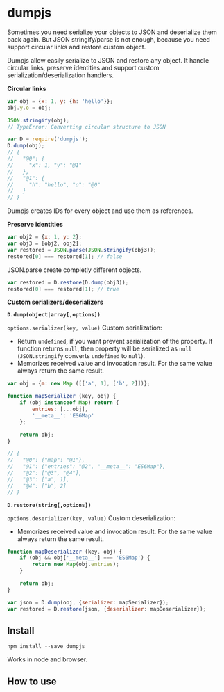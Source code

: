 # dumpjs

Sometimes you need serialize your objects to JSON and deserialize them back again. 
But JSON stringify/parse is not enough, 
because you need support circular links and restore custom object.

Dumpjs allow easily serialize to JSON and restore any object. 
It handle circular links, preserve identities and support custom serialization/deserialization handlers.

**Circular links**

```js
var obj = {x: 1, y: {h: 'hello'}};
obj.y.o = obj;

JSON.stringify(obj); 
// TypeError: Converting circular structure to JSON

var D = require('dumpjs');
D.dump(obj);
// {
//   "@0": {
//     "x": 1, "y": "@1"
//   },
//   "@1": {
//     "h": "hello", "o": "@0"
//   }
// }
```

Dumpjs creates IDs for every object and use them as references.

**Preserve identities**

```js
var obj2 = {x: 1, y: 2};
var obj3 = [obj2, obj2];
var restored = JSON.parse(JSON.stringify(obj3));
restored[0] === restored[1]; // false
```

JSON.parse create completly different objects.

```js
var restored = D.restore(D.dump(obj3));
restored[0] === restored[1]; // true
```

**Custom serializers/deserializers**

**`D.dump(object|array[,options])`** 

`options.serializer(key, value)` 
Custom serialization:
- Return `undefined`, if you want prevent serialization of the property. If function returns `null`, then property will be serialized as `null` (`JSON.stringify` converts `undefined` to `null`).
- Memorizes received value and invocation result. For the same value always return the same result.


```js
var obj = {m: new Map ([['a', 1], ['b', 2]])};

function mapSerializer (key, obj) {
    if (obj instanceof Map) return {
        entries: [...obj],
        '__meta__': 'ES6Map'
    };

    return obj;
}

// {
//   "@0": {"map": "@1"},
//   "@1": {"entries": "@2", "__meta__": "ES6Map"},
//   "@2": ["@3", "@4"],
//   "@3": ["a", 1],
//   "@4": ["b", 2]
// }
```

**`D.restore(string[,options])`**

`options.deserializer(key, value)` 
Custom deserialization:
- Memorizes received value and invocation result. For the same value always return the same result.


```js
function mapDeserializer (key, obj) {
    if (obj && obj['__meta__'] === 'ES6Map') {
        return new Map(obj.entries);
    }

    return obj;
}

var json = D.dump(obj, {serializer: mapSerializer});
var restored = D.restore(json, {deserializer: mapDeserializer});
```

## Install

```
npm install --save dumpjs
```

Works in node and browser.

## How to use


